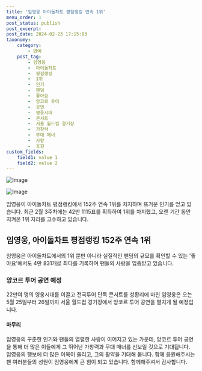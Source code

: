```yaml
---
title: '임영웅 아이돌차트 평점랭킹 연속 1위'
menu_order: 1
post_status: publish
post_excerpt: 
post_date: 2024-02-23 17:15:03
taxonomy:
    category:
        - 연예
    post_tag:
        - 임영웅
        -  아이돌차트
        -  평점랭킹
        -  1위
        -  인기
        -  팬덤
        -  좋아요
        -  앙코르 투어
        -  공연
        -  영웅시대
        -  콘서트
        -  서울 월드컵 경기장
        -  가창력
        -  무대 매너
        -  사랑
        -  응원
custom_fields:
    field1: value 1
    field2: value 2
---
```


![Image](https://mimgnews.pstatic.net/image/108/2024/02/23/0003216692_001_20240223083007051.jpg?type=w540)

![Image](https://ssl.pstatic.net/mimgnews/image/108/2024/02/23/0003216692_002_20240223083007171.jpg?type=w540)

임영웅이 아이돌차트 평점랭킹에서 152주 연속 1위를 차지하며 뜨거운 인기를 얻고 있습니다. 최근 2월 3주차에는 42만 1115표를 획득하여 1위를 차지했고, 오랜 기간 동안 지켜온 1위 자리를 고수하고 있습니다. 
## 임영웅, 아이돌차트 평점랭킹 152주 연속 1위
임영웅은 아이돌차트에서의 1위 뿐만 아니라 실질적인 팬덤의 규모를 확인할 수 있는 '좋아요'에서도 4만 831개로 최다를 기록하며 팬들의 사랑을 입증받고 있습니다. 
### 앙코르 투어 공연 예정
22만여 명의 영웅시대를 이끌고 전국투어 단독 콘서트를 성황리에 마친 임영웅은 오는 5월 25일부터 26일까지 서울 월드컵 경기장에서 앙코르 투어 공연을 펼치게 될 예정입니다. 
#### 마무리
임영웅의 꾸준한 인기와 팬들의 열렬한 사랑이 이어지고 있는 가운데, 앙코르 투어 공연을 통해 더 많은 이들에게 그 뛰어난 가창력과 무대 매너를 선보일 것으로 기대됩니다. 임영웅의 행보에 더 많은 이목이 쏠리고, 그의 활약을 기대해 봅니다. 함께 응원해주시는 팬 여러분들의 성원이 임영웅에게 큰 힘이 되고 있습니다. 함께해주셔서 감사합니다.

